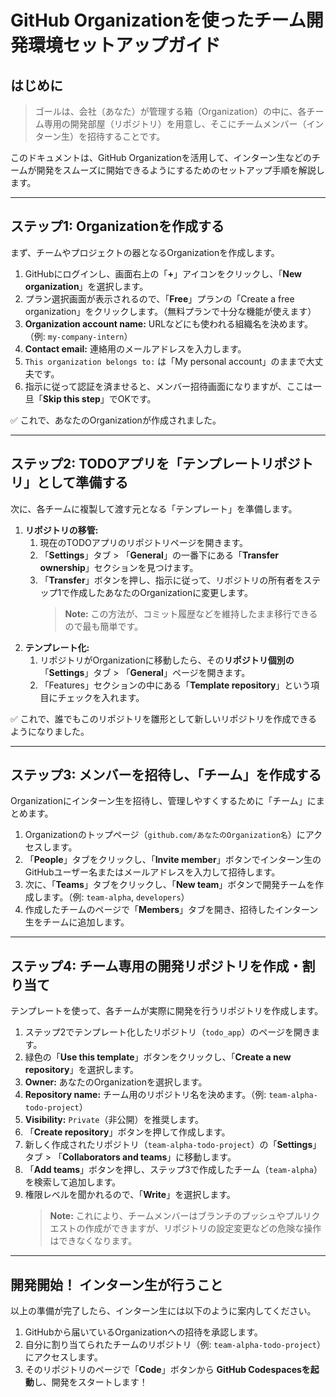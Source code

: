 # GitHub Organizationを使ったチーム開発環境セットアップガイド

## はじめに
> ゴールは、会社（あなた）が管理する箱（Organization）の中に、各チーム専用の開発部屋（リポジトリ）を用意し、そこにチームメンバー（インターン生）を招待することです。

このドキュメントは、GitHub Organizationを活用して、インターン生などのチームが開発をスムーズに開始できるようにするためのセットアップ手順を解説します。

---

## ステップ1: Organizationを作成する

まず、チームやプロジェクトの器となるOrganizationを作成します。

1.  GitHubにログインし、画面右上の「**+**」アイコンをクリックし、「**New organization**」を選択します。
2.  プラン選択画面が表示されるので、「**Free**」プランの「Create a free organization」をクリックします。（無料プランで十分な機能が使えます）
3.  **Organization account name:** URLなどにも使われる組織名を決めます。（例: `my-company-intern`）
4.  **Contact email:** 連絡用のメールアドレスを入力します。
5.  `This organization belongs to:` は「My personal account」のままで大丈夫です。
6.  指示に従って認証を済ませると、メンバー招待画面になりますが、ここは一旦「**Skip this step**」でOKです。

✅ これで、あなたのOrganizationが作成されました。

---

## ステップ2: TODOアプリを「テンプレートリポジトリ」として準備する

次に、各チームに複製して渡す元となる「テンプレート」を準備します。

1.  **リポジトリの移管:**
    1.  現在のTODOアプリのリポジトリページを開きます。
    2.  「**Settings**」タブ > 「**General**」の一番下にある「**Transfer ownership**」セクションを見つけます。
    3.  「**Transfer**」ボタンを押し、指示に従って、リポジトリの所有者をステップ1で作成したあなたのOrganizationに変更します。
        > **Note:** この方法が、コミット履歴などを維持したまま移行できるので最も簡単です。
2.  **テンプレート化:**
    1.  リポジトリがOrganizationに移動したら、その**リポジトリ個別の**「**Settings**」タブ > 「**General**」ページを開きます。
    2.  「Features」セクションの中にある「**Template repository**」という項目にチェックを入れます。

✅ これで、誰でもこのリポジトリを雛形として新しいリポジトリを作成できるようになりました。

---

## ステップ3: メンバーを招待し、「チーム」を作成する

Organizationにインターン生を招待し、管理しやすくするために「チーム」にまとめます。

1.  Organizationのトップページ（`github.com/あなたのOrganization名`）にアクセスします。
2.  「**People**」タブをクリックし、「**Invite member**」ボタンでインターン生のGitHubユーザー名またはメールアドレスを入力して招待します。
3.  次に、「**Teams**」タブをクリックし、「**New team**」ボタンで開発チームを作成します。（例: `team-alpha`, `developers`）
4.  作成したチームのページで「**Members**」タブを開き、招待したインターン生をチームに追加します。

---

## ステップ4: チーム専用の開発リポジトリを作成・割り当て

テンプレートを使って、各チームが実際に開発を行うリポジトリを作成します。

1.  ステップ2でテンプレート化したリポジトリ（`todo_app`）のページを開きます。
2.  緑色の「**Use this template**」ボタンをクリックし、「**Create a new repository**」を選択します。
3.  **Owner:** あなたのOrganizationを選択します。
4.  **Repository name:** チーム用のリポジトリ名を決めます。（例: `team-alpha-todo-project`）
5.  **Visibility:** `Private`（非公開）を推奨します。
6.  「**Create repository**」ボタンを押して作成します。
7.  新しく作成されたリポジトリ（`team-alpha-todo-project`）の「**Settings**」タブ > 「**Collaborators and teams**」に移動します。
8.  「**Add teams**」ボタンを押し、ステップ3で作成したチーム（`team-alpha`）を検索して追加します。
9.  権限レベルを聞かれるので、「**Write**」を選択します。
    > **Note:** これにより、チームメンバーはブランチのプッシュやプルリクエストの作成ができますが、リポジトリの設定変更などの危険な操作はできなくなります。

---

## 開発開始！ インターン生が行うこと

以上の準備が完了したら、インターン生には以下のように案内してください。

1.  GitHubから届いているOrganizationへの招待を承認します。
2.  自分に割り当てられたチームのリポジトリ（例: `team-alpha-todo-project`）にアクセスします。
3.  そのリポジトリのページで「**Code**」ボタンから **GitHub Codespacesを起動**し、開発をスタートします！
